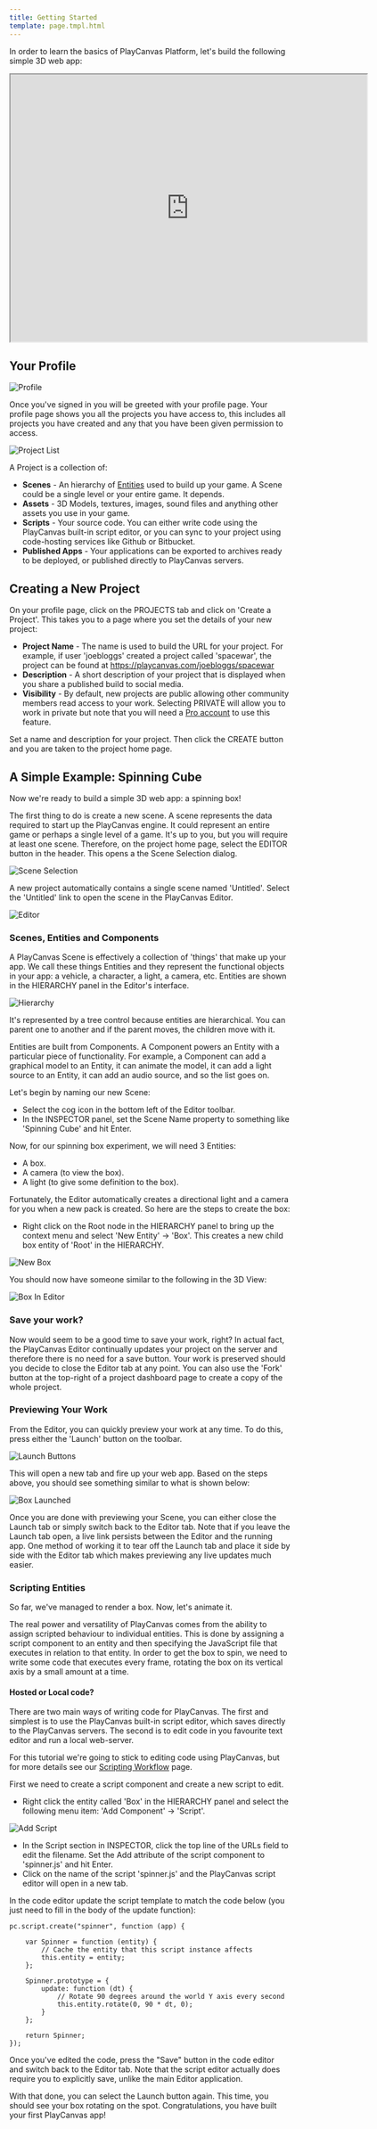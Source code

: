 ```yaml
---
title: Getting Started
template: page.tmpl.html
---
```


In order to learn the basics of PlayCanvas Platform, let's build the following simple 3D web app:

<iframe  width="640" height="480" src="http://playcanv.as/b/fPYP6Swg" allowfullscreen></iframe>

## Your Profile

![Profile][1]

Once you've signed in you will be greeted with your profile page. Your profile page shows you all the projects you have access to, this includes all projects you have created and any that you have been given permission to access.

![Project List][2]

A Project is a collection of:

* **Scenes** - An hierarchy of [Entities][3] used to build up your game. A Scene could be a single level or your entire game. It depends.
* **Assets** - 3D Models, textures, images, sound files and anything other assets you use in your game.
* **Scripts** - Your source code. You can either write code using the PlayCanvas built-in script editor, or you can sync to your project using code-hosting services like Github or Bitbucket.
* **Published Apps** - Your applications can be exported to archives ready to be deployed, or published directly to PlayCanvas servers.

## Creating a New Project

On your profile page, click on the PROJECTS tab and click on 'Create a Project'. This takes you to a page where you set the details of your new project:

* **Project Name** - The name is used to build the URL for your project. For example, if user 'joebloggs' created a project called 'spacewar', the project can be found at https://playcanvas.com/joebloggs/spacewar
* **Description** - A short description of your project that is displayed when you share a published build to social media.
* **Visibility** - By default, new projects are public allowing other community members read access to your work. Selecting PRIVATE will allow you to work in private but note that you will need a [Pro account][4] to use this feature.

Set a name and description for your project. Then click the CREATE button and you are taken to the project home page.

## A Simple Example: Spinning Cube

Now we're ready to build a simple 3D web app: a spinning box!

The first thing to do is create a new scene. A scene represents the data required to start up the PlayCanvas engine. It could represent an entire game or perhaps a single level of a game. It's up to you, but you will require at least one scene. Therefore, on the project home page, select the EDITOR button in the header. This opens a the Scene Selection dialog.

![Scene Selection][5]

A new project automatically contains a single scene named 'Untitled'. Select the 'Untitled' link to open the scene in the PlayCanvas Editor.

![Editor][6]

### Scenes, Entities and Components

A PlayCanvas Scene is effectively a collection of 'things' that make up your app. We call these things Entities and they represent the functional objects in your app: a vehicle, a character, a light, a camera, etc. Entities are shown in the HIERARCHY panel in the Editor's interface.

![Hierarchy][7]

It's represented by a tree control because entities are hierarchical. You can parent one to another and if the parent moves, the children move with it.

Entities are built from Components. A Component powers an Entity with a particular piece of functionality. For example, a Component can add a graphical model to an Entity, it can animate the model, it can add a light source to an Entity, it can add an audio source, and so the list goes on.

Let's begin by naming our new Scene:

* Select the cog icon in the bottom left of the Editor toolbar.
* In the INSPECTOR panel, set the Scene Name property to something like 'Spinning Cube' and hit Enter.

Now, for our spinning box experiment, we will need 3 Entities:

* A box.
* A camera (to view the box).
* A light (to give some definition to the box).

Fortunately, the Editor automatically creates a directional light and a camera for you when a new pack is created. So here are the steps to create the box:

* Right click on the Root node in the HIERARCHY panel to bring up the context menu and select 'New Entity' -> 'Box'. This creates a new child box entity of 'Root' in the HIERARCHY.

![New Box][8]

You should now have someone similar to the following in the 3D View:

![Box In Editor][9]

### Save your work?

Now would seem to be a good time to save your work, right? In actual fact, the PlayCanvas Editor continually updates your project on the server and therefore there is no need for a save button. Your work is preserved should you decide to close the Editor tab at any point. You can also use the 'Fork' button at the top-right of a project dashboard page to create a copy of the whole project.

### Previewing Your Work

From the Editor, you can quickly preview your work at any time. To do this, press either the 'Launch' button on the toolbar.

![Launch Buttons][10]

This will open a new tab and fire up your web app. Based on the steps above, you should see something similar to what is shown below:

![Box Launched][11]

Once you are done with previewing your Scene, you can either close the Launch tab or simply switch back to the Editor tab. Note that if you leave the Launch tab open, a live link persists between the Editor and the running app. One method of working it to tear off the Launch tab and place it side by side with the Editor tab which makes previewing any live updates much easier.

### Scripting Entities

So far, we've managed to render a box. Now, let's animate it.

The real power and versatility of PlayCanvas comes from the ability to assign scripted behaviour to individual entities. This is done by assigning a script component to an entity and then specifying the JavaScript file that executes in relation to that entity. In order to get the box to spin, we need to write some code that executes every frame, rotating the box on its vertical axis by a small amount at a time.

#### Hosted or Local code?

There are two main ways of writing code for PlayCanvas. The first and simplest is to use the PlayCanvas built-in script editor, which saves directly to the PlayCanvas servers. The second is to edit code in you favourite text editor and run a local web-server.

For this tutorial we're going to stick to editing code using PlayCanvas, but for more details see our [Scripting Workflow][12] page.

First we need to create a script component and create a new script to edit.

* Right click the entity called 'Box' in the HIERARCHY panel and select the following menu item: 'Add Component' -> 'Script'.

![Add Script][13]

* In the Script section in INSPECTOR, click the top line of the URLs field to edit the filename. Set the Add attribute of the script component to 'spinner.js' and hit Enter.
* Click on the name of the script 'spinner.js' and the PlayCanvas script editor will open in a new tab.

In the code editor update the script template to match the code below (you just need to fill in the body of the update function):

~~~javascript~~~
pc.script.create("spinner", function (app) {

    var Spinner = function (entity) {
        // Cache the entity that this script instance affects
        this.entity = entity;
    };

    Spinner.prototype = {
        update: function (dt) {
            // Rotate 90 degrees around the world Y axis every second
            this.entity.rotate(0, 90 * dt, 0);
        }
    };

    return Spinner;
});
~~~

Once you've edited the code, press the "Save" button in the code editor and switch back to the Editor tab. Note that the script editor actually does require you to explicitly save, unlike the main Editor application.

With that done, you can select the Launch button again. This time, you should see your box rotating on the spot. Congratulations, you have built your first PlayCanvas app!

[1]: /images/platform/profile.png "Profile"
[2]: /images/platform/project_list.jpg "Project List"
[3]: /user-manual/glossary/#entity
[4]: https://playcanvas.com/plans
[5]: /images/getting_started/scene_selection.png "Scene Selection"
[6]: /images/getting_started/editor.png "Editor"
[7]: /images/getting_started/hierarchy.png "Hierarchy"
[8]: /images/getting_started/new_box.png "New Box"
[9]: /images/getting_started/box_in_editor.png "Box In Editor"
[10]: /images/getting_started/launch_buttons.png "Launch Buttons"
[11]: /images/getting_started/box_launched.png "Box Launched"
[12]: /user-manual/scripting/workflow/ "Scripting Workflow"
[13]: /images/getting_started/add_script.png "Add Script"
